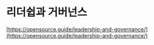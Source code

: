 # 리더쉽과 거버넌스

[https://opensource.guide/leadership-and-governance/](https://opensource.guide/leadership-and-governance/)

